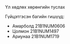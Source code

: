 Үл хөдлөх хөрөнгийн туслах

Гүйцэтгэсэн багийн гишүүд: 
- Амарболд 21B1NUM0606
- Цолмон 21B1NUM1497
- Ариунаа 21B1NUM1719
